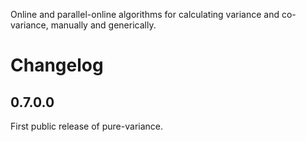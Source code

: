 Online and parallel-online algorithms for calculating variance and co-variance, manually and generically.

# Changelog

## 0.7.0.0

First public release of pure-variance.